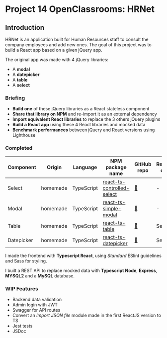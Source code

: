 # Project 14 OpenClassrooms: HRNet

## Introduction

HRNet is an application built for Human Resources staff to consult the company employees and add new ones.
The goal of this project was to build a React app based on a given jQuery app.

The original app was made with 4 jQuery libraries:

- A **modal**
- A **datepicker**
- A **table**
- A **select**

### Briefing

- **Build one** of these jQuery libraries as a React stateless component
- **Share that library on NPM** and re-import it as an external dependency
- **Import equivalent React libraries** to replace the 3 others jQuery plugins
- **Build a React app** using these 4 React libraries and mocked data
- **Benchmark performances** between jQuery and React versions using Lighthouse

### Completed

| Component |  Origin | Language | NPM package name | GitHub repo | Relies on |
|--|--|--|--|--|--|
|Select| homemade | TypeScript |[react-ts-controlled-select](https://www.npmjs.com/package/react-ts-controlled-select)|[:file_folder:](https://github.com/0ddbird/react-ts-controlled-select)| - |
|Modal| homemade | TypeScript |[react-ts-simple-modal](https://www.npmjs.com/package/react-ts-simple-modal)|[:file_folder:](https://github.com/0ddbird/react-ts-modal)| - |
|Table| homemade | TypeScript |[react-ts-table](https://www.npmjs.com/package/react-ts-table)| [:file_folder:](https://github.com/0ddbird/react-ts-table)| Select |
|Datepicker| homemade | TypeScript |[react-ts-datepicker](https://www.npmjs.com/package/react-ts-datepicker)| [:file_folder:](https://github.com/0ddbird/react-ts-datepicker)| Select |

I made the frontend with **Typescript React**, using *Standard* ESlint guidelines and Sass for styling.

I built a REST API to replace mocked data with **Typescript Node**, **Express**, **MYSQL2** and a **MySQL** database.

### WIP Features

- Backend data validation
- Admin login with JWT
- Swagger for API routes
- Convert an *Import JSON file* module made in the first ReactJS version to TS
- Jest tests
- JSDoc

